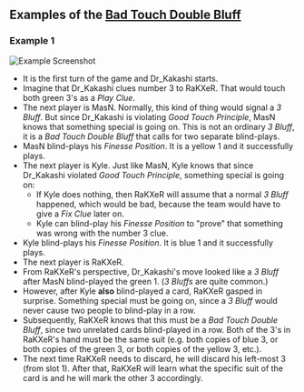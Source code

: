 ## Examples of the [Bad Touch Double Bluff](../Reference.md#the-bad-touch-double-bluff-for-3s)

### Example 1

![Example Screenshot](https://raw.githubusercontent.com/Zamiell/hanabi-conventions/master/img/examples/bad_touch_double_bluff.png)

- It is the first turn of the game and Dr_Kakashi starts.
- Imagine that Dr_Kakashi clues number 3 to RaKXeR. That would touch both green 3's as a *Play Clue*.
- The next player is MasN. Normally, this kind of thing would signal a *3 Bluff*. But since Dr_Kakashi is violating *Good Touch Principle*, MasN knows that something special is going on. This is not an ordinary *3 Bluff*, it is a *Bad Touch Double Bluff* that calls for two separate blind-plays.
- MasN blind-plays his *Finesse Position*. It is a yellow 1 and it successfully plays.
- The next player is Kyle. Just like MasN, Kyle knows that since Dr_Kakashi violated *Good Touch Principle*, something special is going on:
  - If Kyle does nothing, then RaKXeR will assume that a normal *3 Bluff* happened, which would be bad, because the team would have to give a *Fix Clue* later on.
  - Kyle can blind-play his *Finesse Position* to "prove" that something was wrong with the number 3 clue.
- Kyle blind-plays his *Finesse Position*. It is blue 1 and it successfully plays.
- The next player is RaKXeR.
- From RaKXeR's perspective, Dr_Kakashi's move looked like a *3 Bluff* after MasN blind-played the green 1. (*3 Bluffs* are quite common.)
- However, after Kyle **also** blind-played a card, RaKXeR gasped in surprise. Something special must be going on, since a *3 Bluff* would never cause two people to blind-play in a row.
- Subsequently, RaKXeR knows that this must be a *Bad Touch Double Bluff*, since two unrelated cards blind-played in a row. Both of the 3's in RaKXeR's hand must be the same suit (e.g. both copies of blue 3, or both copies of the green 3, or both copies of the yellow 3, etc.).
- The next time RaKXeR needs to discard, he will discard his left-most 3 (from slot 1). After that, RaKXeR will learn what the specific suit of the card is and he will mark the other 3 accordingly.
